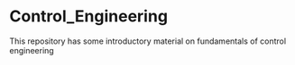 # Control_Engineering
This repository has some introductory material on fundamentals of control engineering

